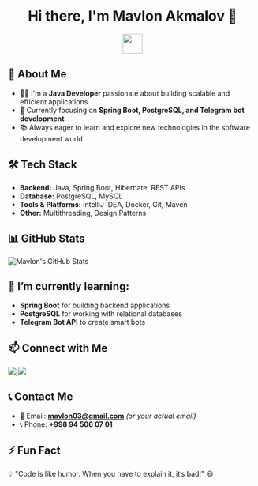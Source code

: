 <h1 align="center">Hi there, I'm Mavlon Akmalov 👋</h1>

<p align="center">
  <img src="https://media.giphy.com/media/hvRJCLFzcasrR4ia7z/giphy.gif" width="40px"/>
</p>

## 🚀 About Me
- 👨‍💻 I'm a **Java Developer** passionate about building scalable and efficient applications.
- 🎯 Currently focusing on **Spring Boot, PostgreSQL, and Telegram bot development**.
- 📚 Always eager to learn and explore new technologies in the software development world.

## 🛠 Tech Stack
- **Backend:** Java, Spring Boot, Hibernate, REST APIs  
- **Database:** PostgreSQL, MySQL  
- **Tools & Platforms:** IntelliJ IDEA, Docker, Git, Maven  
- **Other:** Multithreading, Design Patterns  

## 📊 GitHub Stats
![Mavlon's GitHub Stats](https://github-readme-stats.vercel.app/api?username=Mavlon03&show_icons=true&hide_title=true&count_private=true&theme=radical)

## 🌱 I’m currently learning:
- **Spring Boot** for building backend applications
- **PostgreSQL** for working with relational databases
- **Telegram Bot API** to create smart bots

## 📫 Connect with Me
<p align="left">
  <a href="https://www.linkedin.com/in/mavlon-akmalov-84153a34b/" target="_blank">
    <img src="https://img.shields.io/badge/LinkedIn-0077B5?style=for-the-badge&logo=linkedin&logoColor=white"/>
  </a>
  <a href="https://t.me/Akmalov_07_01" target="_blank">
    <img src="https://img.shields.io/badge/Telegram-26A5E4?style=for-the-badge&logo=telegram&logoColor=white"/>
  </a>
</p>

## 📞 Contact Me
- 📧 Email: **mavlon03@gmail.com** *(or your actual email)*
- 📞 Phone: **+998 94 506 07 01**

## ⚡ Fun Fact
💡 "Code is like humor. When you have to explain it, it’s bad!" 😆

